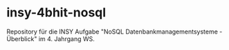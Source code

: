 # insy-4bhit-nosql
Repository für die INSY Aufgabe "NoSQL Datenbankmanagementsysteme - Überblick" im 4. Jahrgang WS.
